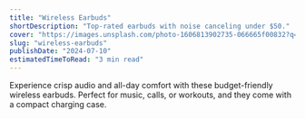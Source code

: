 ```yaml
---
title: "Wireless Earbuds"
shortDescription: "Top-rated earbuds with noise canceling under $50."
cover: "https://images.unsplash.com/photo-1606813902735-066665f00832?q=80&w=2070&auto=format&fit=crop"
slug: "wireless-earbuds"
publishDate: "2024-07-10"
estimatedTimeToRead: "3 min read"
---
```


Experience crisp audio and all-day comfort with these budget-friendly wireless earbuds. Perfect for music, calls, or workouts, and they come with a compact charging case.

